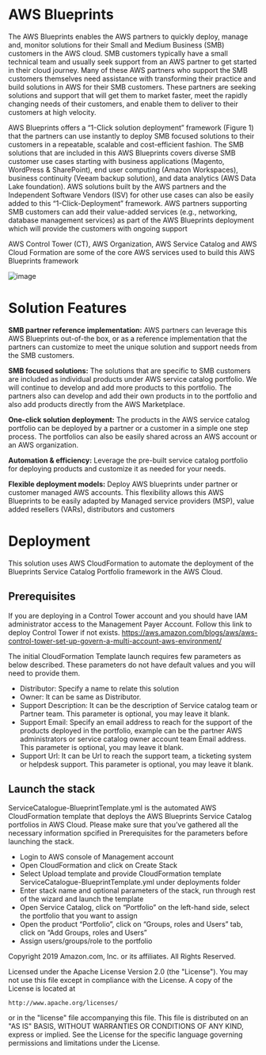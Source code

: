 # AWS Blueprints
The AWS Blueprints enables the AWS partners to quickly deploy, manage and, monitor solutions for their Small and Medium Business (SMB) customers in the AWS cloud. SMB
customers typically have a small technical team and usually seek support from an AWS partner to get started in their cloud journey. Many of these AWS partners who support the SMB customers themselves need assistance with transforming their practice and build solutions in AWS for their SMB customers. These partners are seeking solutions and support
that will get them to market faster, meet the rapidly changing needs of their customers, and enable them to deliver to their customers at high velocity.

AWS Blueprints offers a “1-Click solution deployment” framework (Figure 1) that the partners can use instantly to deploy SMB focused solutions to their customers in a repeatable, scalable and cost-efficient fashion. The SMB solutions that are included in this AWS Blueprints covers diverse SMB customer use cases starting with business applications (Magento, WordPress & SharePoint), end user computing (Amazon Workspaces), business continuity (Veeam backup solution), and data analytics (AWS Data Lake foundation). AWS solutions built by the AWS partners and the Independent Software Vendors (ISV) for other use cases can also be easily added to this “1-Click-Deployment” framework. AWS partners supporting SMB customers can add their value-added services (e.g., networking, database management services) as part of the AWS Blueprints deployment which will provide the customers with ongoing support

AWS Control Tower (CT), AWS Organization, AWS Service Catalog and AWS Cloud Formation are some of the core AWS services used to build this AWS Blueprints framework

![image](https://user-images.githubusercontent.com/78975381/111203527-21483880-8593-11eb-92e8-d8134f1f9bef.png)
# Solution Features

**SMB partner reference implementation:** AWS partners can leverage this AWS Blueprints out-of-the box, or as a reference implementation that the partners can customize to meet the unique solution and support needs from the SMB customers.

**SMB focused solutions:** The solutions that are specific to SMB customers are included as individual products under AWS service catalog portfolio.  We will continue to develop and add more products to this portfolio. The partners also can develop and add their own products in to the portfolio and also add products directly from the AWS Marketplace.

**One-click solution deployment:** The products in the AWS service catalog portfolio can be deployed by a partner or a customer in a simple one step process. The portfolios can also be easily shared across an AWS account or an AWS organization.

**Automation & efficiency:** Leverage the pre-built service catalog portfolio for deploying products and customize it as needed for your needs.

**Flexible deployment models:** Deploy AWS blueprints under partner or customer managed AWS accounts. This flexibility allows this AWS Blueprints to be easily adapted by Managed service providers (MSP), value added resellers (VARs), distributors and customers

# Deployment
This solution uses AWS CloudFormation to automate the deployment of the Blueprints Service Catalog Portfolio framework in the AWS Cloud.
## Prerequisites
If you are deploying in a Control Tower account and you should have IAM administrator access to the Management Payer Account. Follow this link to deploy Control Tower if not exists.
https://aws.amazon.com/blogs/aws/aws-control-tower-set-up-govern-a-multi-account-aws-environment/

The initial CloudFormation Template launch requires few parameters as below described. These parameters do not have default values and you will need to provide them.

*	Distributor: Specify a name to relate this solution
*	Owner: It can be same as Distributor.
*	Support Description: It can be the description of Service catalog team or Partner team. This parameter is optional, you may leave it blank.
*	Support Email: Specify an email address to reach for the support of the products deployed in the portfolio, example can be the partner AWS administrators or service catalog owner account team Email address. This parameter is optional, you may leave it blank.
*	Support Url: It can be Url to reach the support team, a ticketing system or helpdesk support. This parameter is optional, you may leave it blank.

## Launch the stack
ServiceCatalogue-BlueprintTemplate.yml is the  automated AWS CloudFormation template that deploys the AWS Blueprints Service Catalog portfolios in AWS Cloud. Please make sure that you’ve gathered all the necessary information spcified in Prerequisites for the parameters before launching the stack.<br/>
* Login to AWS console of Management account
* Open CloudFormation and click on Create Stack
* Select Upload template and provide CloudFormation template ServiceCatalogue-BlueprintTemplate.yml under deployments folder
* Enter stack name and optional parameters of the stack, run through rest of the wizard and launch the template
* Open Service Catalog, click on “Portfolio” on the left-hand side, select the portfolio that you want to assign
* Open the product “Portfolio”, click on “Groups, roles and Users” tab, click on “Add Groups, roles and Users”
* Assign users/groups/role to the portfolio

Copyright 2019 Amazon.com, Inc. or its affiliates. All Rights Reserved.

Licensed under the Apache License Version 2.0 (the "License"). You may not use this file except in compliance with the License. A copy of the License is located at

    http://www.apache.org/licenses/

or in the "license" file accompanying this file. This file is distributed on an "AS IS" BASIS, WITHOUT WARRANTIES OR CONDITIONS OF ANY KIND, express or implied. See the License for the specific language governing permissions and limitations under the License.
